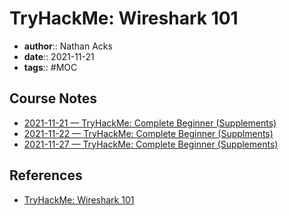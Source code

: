 # TryHackMe: Wireshark 101

* **author**:: Nathan Acks
* **date**:: 2021-11-21
* **tags**:: #MOC

## Course Notes

* [2021-11-21 — TryHackMe: Complete Beginner (Supplements)](../log/2021-11-21-tryhackme-complete-beginner-supplements.md)
* [2021-11-22 — TryHackMe: Complete Beginner (Supplments)](../log/2021-11-22-tryhackme-complete-beginner-supplements.md)
* [2021-11-27 — TryHackMe: Complete Beginner (Supplements)](../log/2021-11-27-tryhackme-complete-beginner-supplements.md)

## References

* [TryHackMe: Wireshark 101](https://tryhackme.com/room/wireshark)
